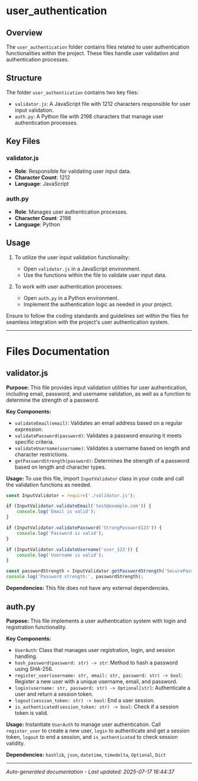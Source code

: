 # user_authentication

## Overview
The `user_authentication` folder contains files related to user authentication functionalities within the project. These files handle user validation and authentication processes.

## Structure
The folder `user_authentication` contains two key files:
- `validator.js`: A JavaScript file with 1212 characters responsible for user input validation.
- `auth.py`: A Python file with 2198 characters that manage user authentication processes.

## Key Files
### validator.js
- **Role**: Responsible for validating user input data.
- **Character Count**: 1212
- **Language**: JavaScript

### auth.py
- **Role**: Manages user authentication processes.
- **Character Count**: 2198
- **Language**: Python

## Usage
1. To utilize the user input validation functionality:
   - Open `validator.js` in a JavaScript environment.
   - Use the functions within the file to validate user input data.

2. To work with user authentication processes:
   - Open `auth.py` in a Python environment.
   - Implement the authentication logic as needed in your project.

Ensure to follow the coding standards and guidelines set within the files for seamless integration with the project's user authentication system.

---

# Files Documentation

## validator.js

**Purpose:** This file provides input validation utilities for user authentication, including email, password, and username validation, as well as a function to determine the strength of a password.

**Key Components:**
- `validateEmail(email)`: Validates an email address based on a regular expression.
- `validatePassword(password)`: Validates a password ensuring it meets specific criteria.
- `validateUsername(username)`: Validates a username based on length and character restrictions.
- `getPasswordStrength(password)`: Determines the strength of a password based on length and character types.

**Usage:** To use this file, import `InputValidator` class in your code and call the validation functions as needed.

```javascript
const InputValidator = require('./validator.js');

if (InputValidator.validateEmail('test@example.com')) {
    console.log('Email is valid');
}

if (InputValidator.validatePassword('StrongPassword123')) {
    console.log('Password is valid');
}

if (InputValidator.validateUsername('user_123')) {
    console.log('Username is valid');
}

const passwordStrength = InputValidator.getPasswordStrength('SecurePass123');
console.log('Password strength:', passwordStrength);
```

**Dependencies:** This file does not have any external dependencies.

## auth.py

**Purpose:** This file implements a user authentication system with login and registration functionality.

**Key Components:**
- `UserAuth`: Class that manages user registration, login, and session handling.
- `hash_password(password: str) -> str`: Method to hash a password using SHA-256.
- `register_user(username: str, email: str, password: str) -> bool`: Register a new user with a unique username, email, and password.
- `login(username: str, password: str) -> Optional[str]`: Authenticate a user and return a session token.
- `logout(session_token: str) -> bool`: End a user session.
- `is_authenticated(session_token: str) -> bool`: Check if a session token is valid.

**Usage:** Instantiate `UserAuth` to manage user authentication. Call `register_user` to create a new user, `login` to authenticate and get a session token, `logout` to end a session, and `is_authenticated` to check session validity.

**Dependencies:** `hashlib`, `json`, `datetime`, `timedelta`, `Optional`, `Dict`

---
*Auto-generated documentation - Last updated: 2025-07-17 16:44:37*
